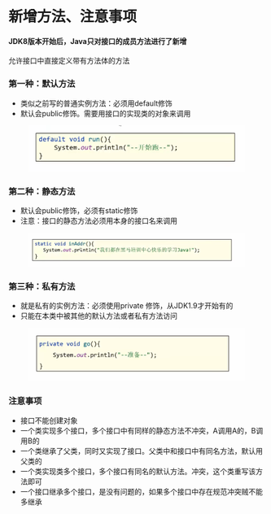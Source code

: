 # 新增方法、注意事项

#### JDK8版本开始后，Java只对接口的成员方法进行了新增

允许接口中直接定义带有方法体的方法

### 第一种：默认方法

* 类似之前写的普通实例方法：必须用default修饰
* 默认会public修饰。需要用接口的实现类的对象来调用

<figure><img src="../.gitbook/assets/image.png" alt=""><figcaption></figcaption></figure>

### 第二种：静态方法

* 默认会public修饰，必须有static修饰
* 注意：接口的静态方法必须用本身的接口名来调用

<figure><img src="../.gitbook/assets/image (4).png" alt=""><figcaption></figcaption></figure>

### 第三种：私有方法

* 就是私有的实例方法：必须使用private 修饰，从JDK1.9才开始有的
* 只能在本类中被其他的默认方法或者私有方法访问

<figure><img src="../.gitbook/assets/image (3).png" alt=""><figcaption></figcaption></figure>

### 注意事项

* 接口不能创建对象
* 一个类实现多个接口，多个接口中有同样的静态方法不冲突，A调用A的，B调用B的
* 一个类继承了父类，同时又实现了接口。父类中和接口中有同名方法，默认用父类的
* 一个类实现类多个接口，多个接口有同名的默认方法。冲突，这个类重写该方法即可
* 一个接口继承多个接口，是没有问题的，如果多个接口中存在规范冲突贼不能多继承
